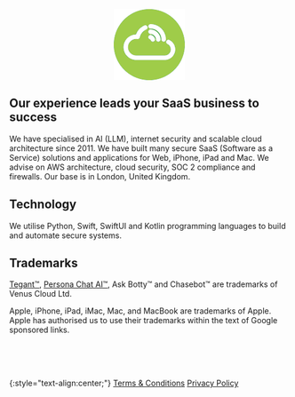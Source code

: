 <img src="logo_flat_bright.png" alt="Venus Cloud Company Logo" style="display: block; margin: 0 auto;">

## Our experience leads your SaaS business to success

We have specialised in AI (LLM), internet security and scalable cloud architecture since 2011. We have built many secure SaaS (Software as a Service) solutions and applications for Web, iPhone, iPad and Mac. We advise on AWS architecture, cloud security, SOC 2 compliance and firewalls. Our base is in London, United Kingdom.

## Technology
We utilise Python, Swift, SwiftUI and Kotlin programming languages to build and automate secure systems.

## Trademarks
[Tegant™](https://tegant.com/), [Persona Chat AI™](https://personachat.app/), Ask Botty™ and Chasebot™ are trademarks of Venus Cloud Ltd.

Apple, iPhone, iPad, iMac, Mac, and MacBook are trademarks of Apple. Apple has authorised us to use their trademarks within the text of Google sponsored links.


<br>
<br>
<br>

{:style="text-align:center;"}
[Terms & Conditions](./terms.html)
[Privacy Policy](./privacy.html)


